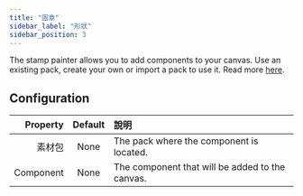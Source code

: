 ```yaml
---
title: "圖章"
sidebar_label: "形狀"
sidebar_position: 3
---
```


The stamp painter allows you to add components to your canvas. Use an existing pack, create your own or import a pack to use it. Read more [here](../pack).

## Configuration

|  Property | Default | 說明                                              |
| ---------:|:-------:|:----------------------------------------------- |
|       素材包 |  None   | The pack where the component is located.        |
| Component |  None   | The component that will be added to the canvas. |
